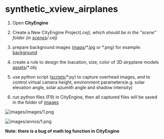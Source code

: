 # synthetic_xview_airplanes

1. Open **CityEngine**

2. Create a New CityEngine Project(*.cej), which should be in the "scene" folder (in [scenes](https://github.com/yangxu351/synthetic_xview_airplanes/tree/master/scenes/scenes_of_xview)/*.cej)

3. prepare background images ([maps](https://github.com/yangxu351/synthetic_xview_airplanes/tree/master/maps/*.jpg)/*.jpg or *.png)
  for example: [background](https://github.com/yangxu351/synthetic_xview_airplanes/tree/master/maps/310_bkg_4_4.jpg) 

4. create a rule to design the loacation, size, color of 3D airpplane models [assets](https://github.com/yangxu351/synthetic_xview_airplanes/tree/master/assets)/*.obj

5. use python script ([scripts](https://github.com/yangxu351/synthetic_xview_airplanes/tree/master/scripts/gaussian_square)/*.py) to capture overhead images, and to control virtual camera height, environment parameters(e.g. solar elevation angle, solar azumith angle and shadow intensity)

6. run python files (F9) in CityEngine, then all captured files will be saved in the folder of [images](https://github.com/yangxu351/synthetic_xview_airplanes/tree/master/images)

![images/images/1.png](https://github.com/yangxu351/synthetic_xview_airplanes/raw/master/images/syn_xview_bkg_new_bkg_unif_shdw_split_scatter_gauss_rndsolar_ssig0.08_color_square_bias0_CC1_v50/color_all_images_step182.4/color_airplanes_xview_background_sd1038_1.png)

![images/annos/1.png](https://github.com/yangxu351/synthetic_xview_airplanes/raw/master/images/syn_xview_bkg_new_bkg_unif_shdw_split_scatter_gauss_rndsolar_ssig0.08_color_square_bias0_CC1_v50/color_all_annos_step182.4/color_airplanes_xview_background_sd1038_1.png)

**Note: there is a bug of math log function in CityEngine**
